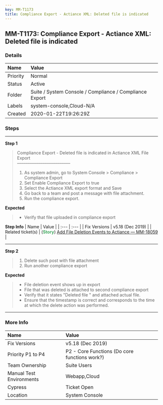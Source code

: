 ```yaml
---
key: MM-T1173
title: Compliance Export - Actiance XML: Deleted file is indicated
---
```


## MM-T1173: Compliance Export - Actiance XML: Deleted file is indicated

### Details

| Name     | Value                                                   |
| :------- | :------------------------------------------------------ |
| Priority | Normal                                                  |
| Status   | Active                                                  |
| Folder   | Suite / System Console / Compliance / Compliance Export |
| Labels   | system-console,Cloud-N/A                                |
| Created  | 2020-01-22T19:26:29Z                                    |

### Steps

<hr/>

**Step 1**

> <article>Compliance Export - Deleted file is indicated in Actiance XML File Export<br />–––––––––––––––––––––––––<ol><li>As system admin, go to System Console &gt; Compliance &gt; Compliance Export</li><li>Set Enable Compliance Export to true</li><li>Select the Actiance XML export format and Save</li><li>Go back to a team and post a message with file attachment.</li><li>Run the compliance export.</li></ol></article>

**Expected**

> <article><ul><li>Verify that file uploaded in compliance export</li></ul></article>

**Step Info**
| Name | Value |
| :--- | :--- |
| Fix Versions | v5.18 (Dec 2019) |
| Related ticket(s) | (<strong><span style="color:rgb(65, 168, 95)">Story</span></strong>) <a href="https://mattermost.atlassian.net/browse/MM-18059">Add File Deletion Events to Actiance — MM-18059</a> |

<hr/>

**Step 2**

> <article><ol><li>Delete such post with file attachment</li><li>Run another compliance export</li></ol></article>

**Expected**

> <article><ul><li>File deletion event shows up in export</li><li>File that was deleted is attached to second compliance export</li><li>Verify that it states "Deleted file " and attached actual file.</li><li>Ensure that the timestamp is correct and corresponds to the time at which the delete action was performed.</li></ul></article>

<hr/>

### More Info

| Name                     | Value                                         |
| :----------------------- | :-------------------------------------------- |
| Fix Versions             | v5.18 (Dec 2019)                              |
| Priority P1 to P4        | P2 - Core Functions (Do core functions work?) |
| Team Ownership           | Suite Users                                   |
| Manual Test Environments | Webapp,Cloud                                  |
| Cypress                  | Ticket Open                                   |
| Location                 | System Console                                |

